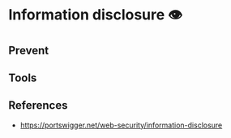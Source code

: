 # Information disclosure :eye:

## Prevent

## Tools

## References
- https://portswigger.net/web-security/information-disclosure